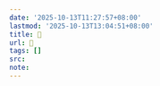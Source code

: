 ```yaml
---
date: '2025-10-13T11:27:57+08:00'
lastmod: '2025-10-13T13:04:51+08:00'
title: 󰚭
url: 󰚭
tags: []
src:
note:
---
```

